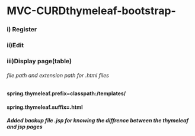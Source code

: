 # MVC-CURDthymeleaf-bootstrap-
### i) Register
### ii)Edit
### iii)Display page(table)
###### file path and extension path for .html files
#### spring.thymeleaf.prefix=classpath:/templates/
#### spring.thymeleaf.suffix=.html

##### Added backup file  .jsp for knowing the diffrence between the thymeleaf and jsp pages
